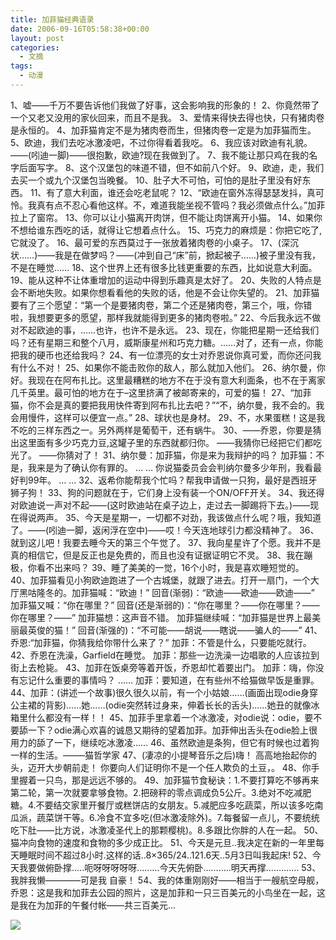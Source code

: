 ```yaml
---
title: 加菲猫经典语录
date: 2006-09-16T05:58:38+00:00
layout: post
categories:
  - 文摘
tags:
  - 动漫
---
```


1、嘘——千万不要告诉他们我做了好事，这会影响我的形象的！
2、你竟然带了一个又老又没用的家伙回来，而且不是我。
3、爱情来得快去得也快，只有猪肉卷是永恒的。
4、加菲猫肯定不是为猪肉卷而生，但猪肉卷一定是为加菲猫而生。
5、欧迪，我们去吃冰激凌吧，不过你得看着我吃。
6、我应该对欧迪有礼貌。——(吲迪一脚)——很抱歉，欧迪?现在我做到了。
7、我不能让那只鸡在我的名字后面写字。
8、这个汉堡包的味道不错，但不如前八个好。
9、欧迪，走，我们去买一个或九个汉堡包当晚餐。
10、肚子大不可怕，可怕的是肚子里没有好东西。
11、有了意大利面，谁还会吃老鼠呢？
12、“欧迪在窗外冻得瑟瑟发抖，真可怜。我真有点不忍心看他这样。不，难道我能坐视不管吗？我必须做点什么。”加菲拉上了窗帘。
13、你可以让小猫离开肉饼，但不能让肉饼离开小猫。
14、如果你不想给谁东西吃的话，就得让它想着点什么。
15、巧克力的麻烦是：你把它吃了,它就没了。
16、最可爱的东西莫过于一张放着猪肉卷的小桌子。
17、(深沉状……)——我是在做梦吗？——(冲到自己“床”前，掀起被子……)被子里没有我，不是在睡觉……
18、这个世界上还有很多比钱更重要的东西，比如说意大利面。
19、能从这种不让体重增加的运动中得到乐趣真是太好了。
20、失败的人特点是会不断地失败。如果你想看看他的失败的话，他是不会让你失望的。
21、加菲猫要有了三个愿望：“第一个是要猪肉卷，第二个还是猪肉卷，第三个，哦，你错啦，我想要更多的愿望，那样我就能得到更多的猪肉卷啦。”
22、今后我永远不做对不起欧迪的事，……也许，也许不是永远。
23、现在，你能把星期一还给我们吗？还有星期三和整个八月，威斯康星州和巧克力糖。……对了，还有一点，你能把我的硬币也还给我吗？
24、有一位漂亮的女士对乔恩说你真可爱，而你还问我有什么不对！
25、如果你不能击败你的敌人，那么就加入他们。
26、纳尔曼，你好。我现在在阿布扎比。这里最糟糕的地方不在于没有意大利面条，也不在于离家几千英里。最可怕的地方在于–这里挤满了被邮寄来的，可爱的猫！
27、“加菲猫，你不会是真的要把我用快件寄到阿布扎比去吧？”“不，纳尔曼，我不会的。我会用慢件，这样可以便宜一点。”
28、球状也是身材。
29、不，水果蛋糕！这是我不吃的三样东西之一。另外两样是葡萄干，还有蜗牛。
30、——乔恩，你要是猜出这里面有多少巧克力豆,这罐子里的东西就都归你。
——我猜你已经把它们都吃光了。
——你猜对了！
31、纳尔曼：加菲猫，你是来为我辩护的吗？
加菲猫：不是，我来是为了确认你有罪的。
… …
你说猫委员会会判纳尔曼多少年刑，我看最好判99年。
… …
32、返希你能帮我个忙吗？帮我申请做一只狗，最好是西班牙狮子狗！
33、狗的问题就在于，它们身上没有装一个ON/OFF开关。
34、我还得对欧迪说一声对不起——(这时欧迪站在桌子边上，走过去一脚踢将下去。)——现在得说两声。
35、今天是星期一，一切都不对劲，我该做点什么呢？哦，我知道了。——(吲迪一脚，返闲浮在空中)——哎！今天连地球引力都没精神了。
36、就到这儿吧！我要去睡今天的第三个午觉了。
37、我向星星许了个愿。我并不是真的相信它，但是反正也是免费的，而且也没有证据证明它不灵。
38、我在蹦极，你看不出来吗？
39、睡了美美的一觉，16个小时，我是喜欢睡短觉的。
40、加菲猫看见小狗欧迪跑进了一个古城堡，就跟了进去。打开一扇门，一个大厅黑咕隆冬的。加菲猫喊：“欧迪！”
回音(渐弱)：“欧迪——欧迪——欧迪——”
加菲猫又喊：“你在哪里？”
回音(还是渐弱的)：“你在哪里？——你在哪里？——你在哪里？——”
加菲猫想：这声音不错。
加菲猫继续喊：“加菲猫是世界上最美丽最英俊的猫！”
回音(渐强的)：“不可能——胡说——瞎说——骗人的——”
41、乔恩:“加菲猫，你猜我给你带什么来了？”
加菲：不管是什么，只要能吃就行。
42、乔恩在洗澡，Garfield在睡觉。
加菲：那些一边洗澡一边唱歌的人应该拉到街上去枪毙。
43、加菲在饭桌旁等着开饭，乔恩却忙着要出门。
加菲：嗨，你没有忘记什么重要的事情吗？
……
加菲：要知道，在有些州不给猫做早饭是重罪。
44、加菲：(讲述一个故事)很久很久以前，有一个小姑娘……(画面出现odie身穿公主裙的背影)……她……(odie突然转过身来，伸着长长的舌头)……她丑的就像冰箱里什么都没有一样！！
45、加菲手里拿着一个冰激凌，对odie说：odie，要不要舔一下？odie满心欢喜的诚恳又期待的望着加菲。加菲伸出舌头在odie脸上很用力的舔了一下，继续吃冰激凌……
46、虽然欧迪是条狗，但它有时候也过着狗一样的生活。——–猫哲学家
47、(凄凉的小提琴音乐之后)嗨！
高高地抬起你的头，迈开大步朝前走！
你要向人们证明你不是一个任人欺负的土豆，。
48、你手里握着一只鸟，那是远远不够的。
49、加菲猫节食秘诀：1.不要打算吃不够再来第二轮，第一次就要拿够食物。2.把磅秤的零点调成负5公斤。3.绝对不吃减肥糖。4.不要结交家里开餐厅或糕饼店的女朋友。5.减肥应多吃蔬菜，所以该多吃南瓜派，蔬菜饼干等。6.冷食不宜多吃(但冰激凌除外)。7.每餐留一点儿，不要统统吃下肚——比方说，冰激凌圣代上的那颗樱桃)。8.多跟比你胖的人在一起。
50、猫冲向食物的速度和食物的多少成正比。
51、今天是元旦..我决定在新的一年里每天睡眠时间不超过8小时.这样的话..8×365/24..121.6天..5月3日叫我起床!
52、今天我要做俯卧撑…..呃呀呀呀呀呀………今天先俯卧………..明天再撑………….
53、我胖我懒————可是我
自豪！
54、我的体重刚刚好——相当于一艘航空母舰，乔恩：这是我和加菲去公园的照片，这是加菲和一只三百美元的小鸟坐在一起，这是我在为加菲的午餐付帐——共三百美元…

![](http://fun.huash.com/img/2004-11/13/xin_209cc6edd9dd481bbcafc0b90ca40346.jpg)